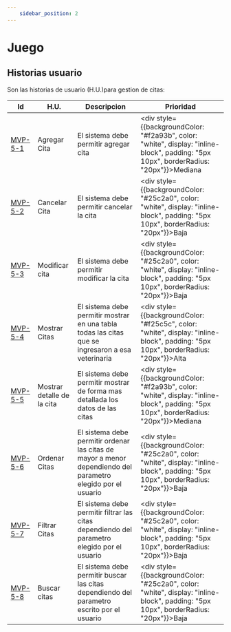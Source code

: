 ```yaml
---
    sidebar_position: 2
---
```


# Juego


## Historias usuario
Son las historias de usuario (H.U.)para gestion de citas:

| Id | H.U. | Descripcion | Prioridad |
|--------| -------- | -------- | --------|
| [MVP-5-1](./mvp-5-1) | Agregar Cita | El sistema debe permitir agregar cita | <div style={{backgroundColor: "#f2a93b", color: "white", display: "inline-block", padding: "5px 10px", borderRadius: "20px"}}>Mediana</div> |
| [MVP-5-2](./mvp-5-2) | Cancelar Cita | El sistema debe permitir cancelar la cita | <div style={{backgroundColor: "#25c2a0", color: "white", display: "inline-block", padding: "5px 10px", borderRadius: "20px"}}>Baja</div> |
| [MVP-5-3](./mvp-5-3) | Modificar cita | El sistema debe permitir modificar la cita | <div style={{backgroundColor: "#25c2a0", color: "white", display: "inline-block", padding: "5px 10px", borderRadius: "20px"}}>Baja</div> |
| [MVP-5-4](./mvp-5-4) | Mostrar Citas | El sistema debe permitir mostrar en una tabla todas las citas que se ingresaron a esa veterinaria | <div style={{backgroundColor: "#f25c5c", color: "white", display: "inline-block", padding: "5px 10px", borderRadius: "20px"}}>Alta</div>  |
| [MVP-5-5](./mvp-5-5) | Mostrar detalle de la cita | El sistema debe permitir mostrar de forma mas detallada los datos de las citas | <div style={{backgroundColor: "#f2a93b", color: "white", display: "inline-block", padding: "5px 10px", borderRadius: "20px"}}>Mediana</div> |
| [MVP-5-6](./mvp-5-6) | Ordenar Citas | El sistema debe permitir ordenar las citas de mayor a menor dependiendo del parametro elegido por el usuario | <div style={{backgroundColor: "#25c2a0", color: "white", display: "inline-block", padding: "5px 10px", borderRadius: "20px"}}>Baja</div> |
| [MVP-5-7](./mvp-5-7) | Filtrar Citas | El sistema debe permitir filtrar las citas dependiendo del parametro elegido por el usuario | <div style={{backgroundColor: "#25c2a0", color: "white", display: "inline-block", padding: "5px 10px", borderRadius: "20px"}}>Baja</div> |
| [MVP-5-8](./mvp-5-8) | Buscar citas | El sistema debe permitir buscar las citas dependiendo del parametro escrito por el usuario | <div style={{backgroundColor: "#25c2a0", color: "white", display: "inline-block", padding: "5px 10px", borderRadius: "20px"}}>Baja</div> |


